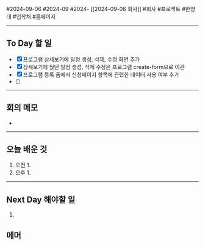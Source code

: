 #2024-09-06 #2024-09 #2024- [[2024-09-06 회사]]
#회사 #프로젝트 #한양대 #입학처 #홈페이지 

---
## To Day 할 일
- [x] 프로그램 상세보기에 일정 생성, 삭제, 수정 화면 추가
- [x] 상세보기에 뒀던 일정 생성, 삭제 수정은 프로그램 create-form으로 이관
- [x] 프로그램 등록 폼에서 신청페이지 항목에 관련한 데이터 사용 여부 추가
- [ ] 
---
## 회의 메모
- 
---
## 오늘 배운 것
1. 오전
    1. 
2. 오후
    1. 
---
## Next Day 해야할 일
1. 


## 메머
